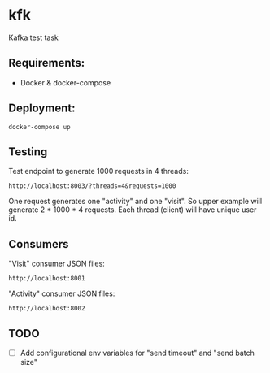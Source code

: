 # kfk
Kafka test task

## Requirements:
- Docker & docker-compose

## Deployment:
```
docker-compose up
```

## Testing
Test endpoint to generate 1000 requests in 4 threads:
```
http://localhost:8003/?threads=4&requests=1000
```
One request generates one "activity" and one "visit". So upper example will generate 2 * 1000 * 4 requests. Each thread (client) will have unique user id.

## Consumers
"Visit" consumer JSON files:
```
http://localhost:8001
```
"Activity" consumer JSON files:
```
http://localhost:8002
```

## TODO
- [ ] Add configurational env variables for "send timeout" and "send batch size"

